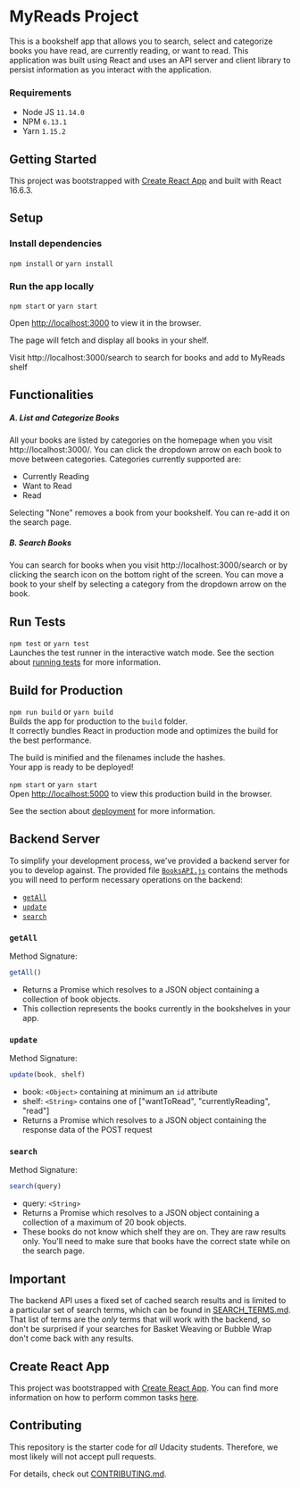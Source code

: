 # MyReads Project

This is a bookshelf app that allows you to search, select and categorize books you have read, are currently reading, or want to read. This application was built using React and uses an API server and client library to persist information as you interact with the application.

### Requirements
* Node JS `11.14.0`
* NPM `6.13.1`
* Yarn `1.15.2`

## Getting Started
This project was bootstrapped with [Create React App](https://github.com/facebook/create-react-app) and built with React 16.6.3.

## Setup
### Install dependencies
`npm install` or `yarn install`

### Run the app locally
`npm start` or `yarn start` <br>

Open [http://localhost:3000](http://localhost:3000/) to view it in the browser.

The page will fetch and display all books in your shelf.

Visit http://localhost:3000/search to search for books and add to MyReads shelf

## Functionalities
##### A. List and Categorize Books
All your books are listed by categories on the homepage when you visit http://localhost:3000/. You can click the dropdown arrow on each book to move between categories. Categories currently supported are:
* Currently Reading
* Want to Read
* Read

Selecting "None" removes a book from your bookshelf. You can re-add it on the search page.

##### B. Search Books
You can search for books when you visit http://localhost:3000/search or by clicking the search icon on the bottom right of the screen. You can move a book to your shelf by selecting a category from the dropdown arrow on the book.

## Run Tests
`npm test` or `yarn test` <br>
Launches the test runner in the interactive watch mode.
See the section about [running tests](https://facebook.github.io/create-react-app/docs/running-tests) for more information.

## Build for Production
`npm run build` or `yarn build` <br>
Builds the app for production to the `build` folder.<br>
It correctly bundles React in production mode and optimizes the build for the best performance.

The build is minified and the filenames include the hashes.<br>
Your app is ready to be deployed!

`npm start` or `yarn start` <br>
Open [http://localhost:5000](http://localhost:5000) to view this production build in the browser.

See the section about [deployment](https://facebook.github.io/create-react-app/docs/deployment) for more information.

## Backend Server

To simplify your development process, we've provided a backend server for you to develop against. The provided file [`BooksAPI.js`](src/BooksAPI.js) contains the methods you will need to perform necessary operations on the backend:

* [`getAll`](#getall)
* [`update`](#update)
* [`search`](#search)

### `getAll`

Method Signature:

```js
getAll()
```

* Returns a Promise which resolves to a JSON object containing a collection of book objects.
* This collection represents the books currently in the bookshelves in your app.

### `update`

Method Signature:

```js
update(book, shelf)
```

* book: `<Object>` containing at minimum an `id` attribute
* shelf: `<String>` contains one of ["wantToRead", "currentlyReading", "read"]  
* Returns a Promise which resolves to a JSON object containing the response data of the POST request

### `search`

Method Signature:

```js
search(query)
```

* query: `<String>`
* Returns a Promise which resolves to a JSON object containing a collection of a maximum of 20 book objects.
* These books do not know which shelf they are on. They are raw results only. You'll need to make sure that books have the correct state while on the search page.

## Important
The backend API uses a fixed set of cached search results and is limited to a particular set of search terms, which can be found in [SEARCH_TERMS.md](SEARCH_TERMS.md). That list of terms are the _only_ terms that will work with the backend, so don't be surprised if your searches for Basket Weaving or Bubble Wrap don't come back with any results.

## Create React App

This project was bootstrapped with [Create React App](https://github.com/facebookincubator/create-react-app). You can find more information on how to perform common tasks [here](https://github.com/facebookincubator/create-react-app/blob/master/packages/react-scripts/template/README.md).

## Contributing

This repository is the starter code for _all_ Udacity students. Therefore, we most likely will not accept pull requests.

For details, check out [CONTRIBUTING.md](CONTRIBUTING.md).
